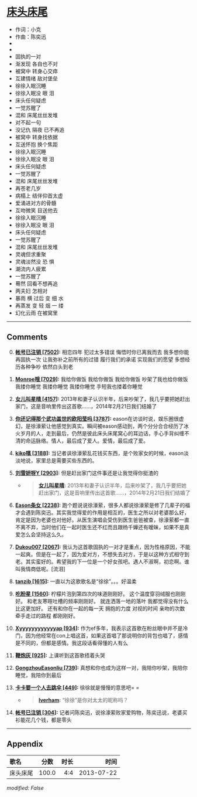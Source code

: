 # [床头床尾](https://music.163.com/song?id=27483199)

* 作词：小克
* 作曲：陈奕迅
*
*
* 固执的一对
* 渐发现 各自也不对
* 被窝中 转身心交瘁
* 互建情绪 敌对堡垒
* 徐徐入眠沉睡
* 徐徐入眠没 眼 泪
* 床头任何疑虑
* 一觉苏醒了
* 混和 床尾丝丝发堆
* 对不起一句
* 没记仇 隔夜 已不再追
* 被窝中 转身找依据
* 互送怀抱 换个焦距
* 徐徐入眠沉睡
* 徐徐入眠没 眼 泪
* 床头任何疑虑
* 一觉苏醒了
* 混和 床尾丝丝发堆
* 再苍老几岁
* 病榻上 结伴仰首太虚
* 爱涌进对方的骨髓
* 互吻微笑 目送他去
* 徐徐入眠沉睡
* 徐徐入眠没 眼 泪
* 床头任何疑虑
* 一觉苏醒了
* 混和 床尾丝丝发堆
* 灵魂但求重聚
* 灵魂淡然没 恐 惧
* 潮流内人疲累
* 一觉苏醒了
* 蓦然 回看不想再追
* 两夫妇 怎相对
* 暴雨 横 过后 变 细 水
* 再蒸发 变 轻 烟 一 缕
* 幻化云雨 在被窝里


---

## Comments
0. **[帐号已注销 \[7502\]](https://music.163.com/#/user/home?id=374594338):** 相恋四年 犯过太多错误 悔悟时你已离我而去  我多想你能再固执一次 让我弥补之前所有的过错  履行我们的承诺 实现我们的愿望 多想经历各种争吵 依然白头到老

1. **[Monroe哦 \[7029\]](https://music.163.com/#/user/home?id=98923966):** 我给你做饭 我给你做饭 我给你做饭 吵架了我也给你做饭 我搂你睡觉 我搂你睡觉 我搂你睡觉 手短我也搂着你睡觉

2. **[女儿叫星晴 \[4157\]](https://music.163.com/#/user/home?id=18178043):** 2013年和妻子认识半年，后来吵架了，我几乎要把她赶出家门，这是音响里传出这首歌……，2014年2月21日我们结婚了

3. **[你还记得那个武功盖世的欧阳莹吗 \[3787\]](https://music.163.com/#/user/home?id=55397298):** eason在访谈时说，娱乐圈很虚幻，是徐濠萦让他感觉到真实。瞬间被eason感动到，两个分分合合经历了冰火岁月的人，走到最后，仍然是彼此床头床尾窝心的耳边话，手心手背纠缠不清的命运脉络。情人，最后成了爱人。爱情，最后成了爱。

4. **[kiko嘻 \[3188\]](https://music.163.com/#/user/home?id=108675269):** 当记者讽徐濠萦乱花钱买东西，是个败家女的时候，eason淡淡地说，家里总是需要买些东西的。

5. **[刘雪妍呀Y \[2903\]](https://music.163.com/#/user/home?id=71461357):** 但是赶出家门这件事还是让我觉得你挺渣的
	* > **[女儿叫星晴](https://music.163.com/#/user/home?id=18178043):** 2013年和妻子认识半年，后来吵架了，我几乎要把她赶出家门，这是音响里传出这首歌……，2014年2月21日我们结婚了

6. **[Eason条女 \[2238\]](https://music.163.com/#/user/home?id=50142286):** 跑个题说说徐濠萦，很多人都说徐濠萦是修了几辈子的福才会遇到陈奕迅。其实我觉得爱的作用是相互的，医生之所以对老婆那么好，肯定是因为老婆也对他好。从医生演唱会受伤到医生爸爸被查，徐濠萦都一直不离不弃，当时他们在一起时医生还不红而且跟杨千嬅还有暧昧，如果不是真爱怎么会坚持这么久。

7. **[Dukou007 \[2067\]](https://music.163.com/#/user/home?id=12815734):** 我认为这首歌固执的一对才是重点，因为性格原因，不能一起爽。但是在一起了，因为爱对方，不想失去对方，于是以这种方式相守到老。其实蛮好的。希望我的下一位是一个好女孩吧。遇人不淑啊，初恋啊。谁叫我情商低呢。[流泪]

8. **[tanzib \[1615\]](https://music.163.com/#/user/home?id=37145742):** 一直以为这歌歌名是“徐徐”。。。好温柔

9. **[吃盼星 \[1560\]](https://music.163.com/#/user/home?id=64808985):** 柠檬片泡到第四次的味道刚刚好。 这个温度穿羽绒服也刚刚好。 和老友寒暄吐槽的频率刚刚好。 就连洒落一地的落叶 我都觉得没有什么比这更加好。  还有和你在一起的每一天 拥抱的力度 对视的时间 亲吻的次数 牵手走过的路程  都刚刚好。

10. **[Xyyyyyyyyyyyyap \[934\]](https://music.163.com/#/user/home?id=87391426):** 作为ef多年，我表示这首歌在粉丝眼中并不是冷门，因为他经常在con上唱这首，如果这首唱了那说明你的背包也唱了，感情是不同的，但都是感情。我这段话看得懂的人有么

11. **[鞭炮灰 \[925\]](https://music.163.com/#/user/home?id=42747893):** 上课听到这首歌捂着头哭

12. **[GongzhouEasonliu \[739\]](https://music.163.com/#/user/home?id=304853433):** 真想和你也成为这样一对，我陪你吵架，我陪你睡觉，我陪你到最后

13. **[卡卡要一个人去跳伞 \[449\]](https://music.163.com/#/user/home?id=35636151):** 徐徐就是慢慢的意思吧= =
	* > **[Iverham](https://music.163.com/#/user/home?id=2655245):** “徐徐”是你对太太的昵称吗？

14. **[帐号已注销 \[304\]](https://music.163.com/#/user/home?id=1397481438):** 记者问陈奕迅，说徐濠萦败家爱购物，陈奕迅说，老婆买衫能花几个钱，都是零头



---

## Appendix

|歌名|分数|时长|时间|
|:---|:---:|---:|---:|
|床头床尾|100.0|4:4|2013-07-22

*modified: False*